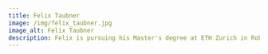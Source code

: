 ```yaml
---
title: Felix Taubner
image: /img/felix_taubner.jpg
image_alt: Felix Taubner
description: Felix is pursuing his Master's degree at ETH Zurich in Robotics, Systems and Control. His focus is on perception, computer vision, and localization. At incon.ai, he is currently completing an internship, before beginning his Master's thesis.
---
```

